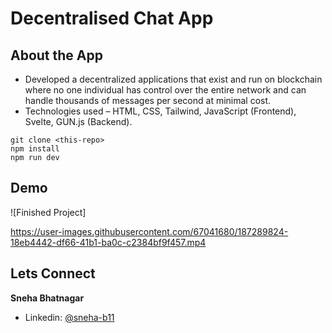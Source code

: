 # Decentralised Chat App

## About the App
- Developed a decentralized applications that exist and run on blockchain where no one individual has control over the entire network and can handle thousands of
  messages per second at minimal cost.
-	Technologies used – HTML, CSS, Tailwind, JavaScript (Frontend), Svelte, GUN.js (Backend).
```
git clone <this-repo>
npm install
npm run dev
```

## Demo 
![Finished Project] 



https://user-images.githubusercontent.com/67041680/187289824-18eb4442-df66-41b1-ba0c-c2384bf9f457.mp4




## Lets Connect

**Sneha Bhatnagar**

- Linkedin: [@sneha-b11](https://www.linkedin.com/in/sneha-b11/)
